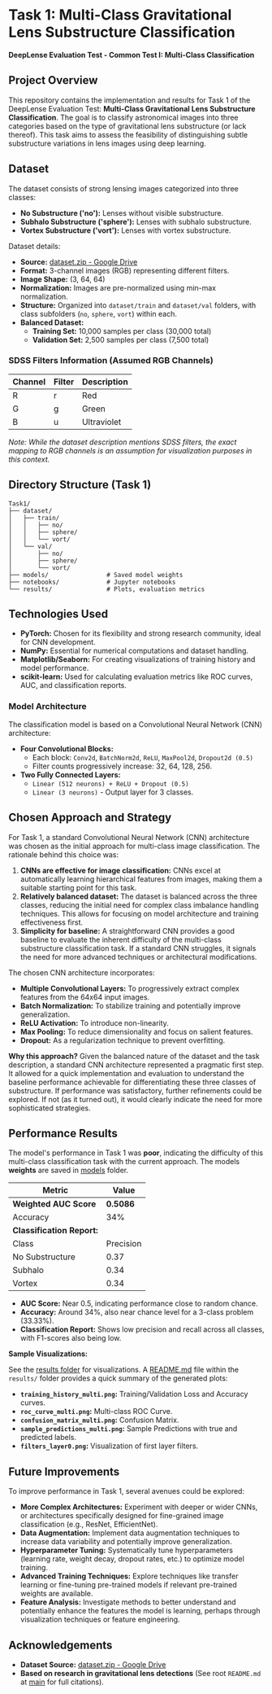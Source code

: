 # Task 1: Multi-Class Gravitational Lens Substructure Classification

**DeepLense Evaluation Test - Common Test I: Multi-Class Classification**

## Project Overview

This repository contains the implementation and results for Task 1 of the DeepLense Evaluation Test: **Multi-Class Gravitational Lens Substructure Classification**.  The goal is to classify astronomical images into three categories based on the type of gravitational lens substructure (or lack thereof). This task aims to assess the feasibility of distinguishing subtle substructure variations in lens images using deep learning.

## Dataset

The dataset consists of strong lensing images categorized into three classes:

*   **No Substructure ('no'):** Lenses without visible substructure.
*   **Subhalo Substructure ('sphere'):** Lenses with subhalo substructure.
*   **Vortex Substructure ('vort'):** Lenses with vortex substructure.

Dataset details:

*   **Source:** [dataset.zip - Google Drive](https://drive.google.com/file/d/1ZEyNMEO43u3qhJAwJeBZxFBEYc_pVYZQ/view)
*   **Format:** 3-channel images (RGB) representing different filters.
*   **Image Shape:** (3, 64, 64)
*   **Normalization:** Images are pre-normalized using min-max normalization.
*   **Structure:** Organized into `dataset/train` and `dataset/val` folders, with class subfolders (`no`, `sphere`, `vort`) within each.
*   **Balanced Dataset:**
    *   **Training Set:** 10,000 samples per class (30,000 total)
    *   **Validation Set:** 2,500 samples per class (7,500 total)

### SDSS Filters Information (Assumed RGB Channels)

| Channel | Filter | Description |
|---------|--------|-------------|
| R       | r      | Red         |
| G       | g      | Green       |
| B       | u      | Ultraviolet |

*Note: While the dataset description mentions SDSS filters, the exact mapping to RGB channels is an assumption for visualization purposes in this context.*

## Directory Structure (Task 1)

```
Task1/
├── dataset/
│   ├── train/
│   │   ├── no/
│   │   ├── sphere/
│   │   └── vort/
│   └── val/
│       ├── no/
│       ├── sphere/
│       └── vort/
├── models/                # Saved model weights
├── notebooks/             # Jupyter notebooks
└── results/               # Plots, evaluation metrics
```

## Technologies Used

-   **PyTorch:** Chosen for its flexibility and strong research community, ideal for CNN development.
-   **NumPy:**  Essential for numerical computations and dataset handling.
-   **Matplotlib/Seaborn:** For creating visualizations of training history and model performance.
-   **scikit-learn:** Used for calculating evaluation metrics like ROC curves, AUC, and classification reports.

### Model Architecture

The classification model is based on a Convolutional Neural Network (CNN) architecture:

*   **Four Convolutional Blocks:**
    *   Each block: `Conv2d`, `BatchNorm2d`, `ReLU`, `MaxPool2d`, `Dropout2d (0.5)`
    *   Filter counts progressively increase: 32, 64, 128, 256.
*   **Two Fully Connected Layers:**
    *   `Linear (512 neurons) + ReLU + Dropout (0.5)`
    *   `Linear (3 neurons)` - Output layer for 3 classes.

## Chosen Approach and Strategy

For Task 1, a standard Convolutional Neural Network (CNN) architecture was chosen as the initial approach for multi-class image classification.  The rationale behind this choice was:

1.  **CNNs are effective for image classification:** CNNs excel at automatically learning hierarchical features from images, making them a suitable starting point for this task.
2.  **Relatively balanced dataset:**  The dataset is balanced across the three classes, reducing the initial need for complex class imbalance handling techniques. This allows for focusing on model architecture and training effectiveness first.
3.  **Simplicity for baseline:**  A straightforward CNN provides a good baseline to evaluate the inherent difficulty of the multi-class substructure classification task. If a standard CNN struggles, it signals the need for more advanced techniques or architectural modifications.

The chosen CNN architecture incorporates:

*   **Multiple Convolutional Layers:** To progressively extract complex features from the 64x64 input images.
*   **Batch Normalization:** To stabilize training and potentially improve generalization.
*   **ReLU Activation:** To introduce non-linearity.
*   **Max Pooling:** To reduce dimensionality and focus on salient features.
*   **Dropout:** As a regularization technique to prevent overfitting.

**Why this approach?**  Given the balanced nature of the dataset and the task description, a standard CNN architecture represented a pragmatic first step. It allowed for a quick implementation and evaluation to understand the baseline performance achievable for differentiating these three classes of substructure.  If performance was satisfactory, further refinements could be explored. If not (as it turned out), it would clearly indicate the need for more sophisticated strategies.

## Performance Results

The model's performance in Task 1 was **poor**, indicating the difficulty of this multi-class classification task with the current approach. The models **weights** are saved in [models](models) folder.

| Metric               | Value    |
|-----------------------|----------|
| **Weighted AUC Score** | **0.5086** |
| Accuracy              | 34%      |
| **Classification Report:** |          |
| Class               | Precision | Recall | F1-score |
| No Substructure     | 0.37      | 0.05   | 0.08     |
| Subhalo             | 0.34      | 0.33   | 0.33     |
| Vortex              | 0.34      | 0.64   | 0.44     |

*   **AUC Score:**  Near 0.5, indicating performance close to random chance.
*   **Accuracy:** Around 34%, also near chance level for a 3-class problem (33.33%).
*   **Classification Report:**  Shows low precision and recall across all classes, with F1-scores also being low.

**Sample Visualizations:**

See the [results folder](results) for visualizations. A [README.md](results/readme.md) file within the `results/` folder provides a quick summary of the generated plots:

*   **`training_history_multi.png`:** Training/Validation Loss and Accuracy curves.
*   **`roc_curve_multi.png`:** Multi-class ROC Curve.
*   **`confusion_matrix_multi.png`:** Confusion Matrix.
*   **`sample_predictions_multi.png`:** Sample Predictions with true and predicted labels.
*   **`filters_layer0.png`:** Visualization of first layer filters.

## Future Improvements

To improve performance in Task 1, several avenues could be explored:

*   **More Complex Architectures:** Experiment with deeper or wider CNNs, or architectures specifically designed for fine-grained image classification (e.g., ResNet, EfficientNet).
*   **Data Augmentation:** Implement data augmentation techniques to increase data variability and potentially improve generalization.
*   **Hyperparameter Tuning:**  Systematically tune hyperparameters (learning rate, weight decay, dropout rates, etc.) to optimize model training.
*   **Advanced Training Techniques:** Explore techniques like transfer learning or fine-tuning pre-trained models if relevant pre-trained weights are available.
*   **Feature Analysis:**  Investigate methods to better understand and potentially enhance the features the model is learning, perhaps through visualization techniques or feature engineering.

## Acknowledgements

-   **Dataset Source:** [dataset.zip - Google Drive](https://drive.google.com/file/d/1ZEyNMEO43u3qhJAwJeBZxFBEYc_pVYZQ/view)
-   **Based on research in gravitational lens detections** (See root `README.md` at [main](../readme.md) for full citations).
